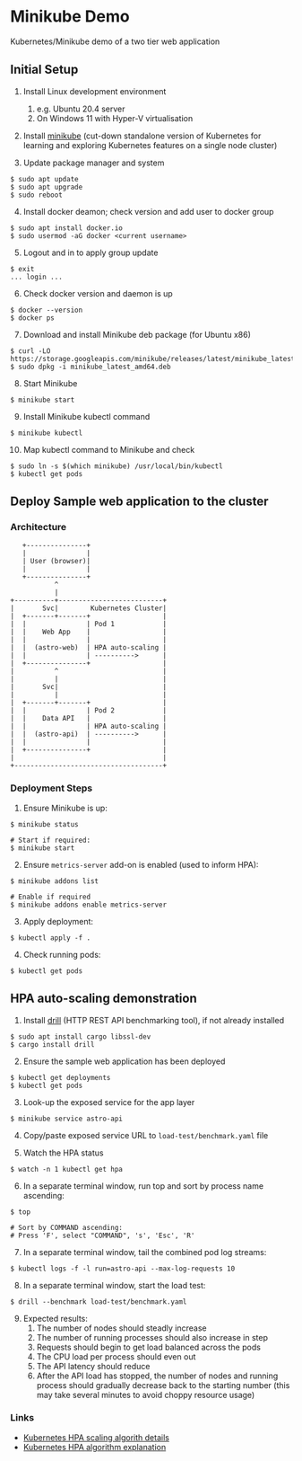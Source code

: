 # Minikube Demo
Kubernetes/Minikube demo of a two tier web application

## Initial Setup

1. Install Linux development environment
    1. e.g. Ubuntu 20.4 server
    2. On Windows 11 with Hyper-V virtualisation
2. Install [minikube](https://minikube.sigs.k8s.io/docs/start/) (cut-down standalone version of Kubernetes for learning and exploring Kubernetes features on a single node cluster)

3. Update package manager and system
```
$ sudo apt update
$ sudo apt upgrade
$ sudo reboot
```

4. Install docker deamon; check version and add user to docker group
```
$ sudo apt install docker.io
$ sudo usermod -aG docker <current username>
```

5. Logout and in to apply group update
```
$ exit
... login ...
```

6. Check docker version and daemon is up
```
$ docker --version
$ docker ps
```

7. Download and install Minikube deb package (for Ubuntu x86)
```
$ curl -LO https://storage.googleapis.com/minikube/releases/latest/minikube_latest_amd64.deb
$ sudo dpkg -i minikube_latest_amd64.deb
```

8. Start Minikube
```
$ minikube start
```

9. Install Minikube kubectl command
```
$ minikube kubectl
```

10. Map kubectl command to Minikube and check
```
$ sudo ln -s $(which minikube) /usr/local/bin/kubectl
$ kubectl get pods
```

## Deploy Sample web application to the cluster

### Architecture

```
   +---------------+
   |               |
   | User (browser)|
   |               |
   +---------------+
           ^
           |
+----------+--------------------------+
|       Svc|        Kubernetes Cluster|
|  +-------+-------+                  |
|  |               | Pod 1            |
|  |    Web App    |                  |
|  |               |                  |
|  |  (astro-web)  | HPA auto-scaling |
|  |               | ---------->      |
|  +---------------+                  |
|          ^                          |
|          |                          |
|       Svc|                          |
|          |                          |
|  +-------+-------+                  |
|  |               | Pod 2            |
|  |    Data API   |                  |
|  |               | HPA auto-scaling |
|  |  (astro-api)  | ---------->      |
|  |               |                  |
|  +---------------+                  |
|                                     |
+-------------------------------------+
```

### Deployment Steps

1. Ensure Minikube is up: 
```
$ minikube status

# Start if required:
$ minikube start
```

2. Ensure `metrics-server` add-on is enabled (used to inform HPA):
```
$ minikube addons list

# Enable if required
$ minikube addons enable metrics-server
``` 

3. Apply deployment:
```
$ kubectl apply -f .
```

4. Check running pods:
```
$ kubectl get pods
```

## HPA auto-scaling demonstration

1. Install [drill](https://github.com/fcsonline/drill) (HTTP REST API benchmarking tool), if not already installed
```
$ sudo apt install cargo libssl-dev
$ cargo install drill
```

2. Ensure the sample web application has been deployed
```
$ kubectl get deployments
$ kubectl get pods
```

3. Look-up the exposed service for the app layer
```
$ minikube service astro-api
```

4. Copy/paste exposed service URL to `load-test/benchmark.yaml` file

5. Watch the HPA status
```
$ watch -n 1 kubectl get hpa
```

6. In a separate terminal window, run top and sort by process name ascending:
```
$ top

# Sort by COMMAND ascending:
# Press 'F', select "COMMAND", 's', 'Esc', 'R'
```

7. In a separate terminal window, tail the combined pod log streams:
```
$ kubectl logs -f -l run=astro-api --max-log-requests 10
```

8. In a separate terminal window, start the load test:
```
$ drill --benchmark load-test/benchmark.yaml
```

9. Expected results:
    1. The number of nodes should steadly increase
    2. The number of running processes should also increase in step 
    3. Requests should begin to get load balanced across the pods
    4. The CPU load per process should even out
    5. The API latency should reduce
    6. After the API load has stopped, the number of nodes and running process should gradually decrease back to the starting number (this may take several minutes to avoid choppy resource usage)

### Links

* [Kubernetes HPA scaling algorith details](https://kubernetes.io/docs/tasks/run-application/horizontal-pod-autoscale/)
* [Kubernetes HPA algorithm explanation](https://medium.com/expedia-group-tech/autoscaling-in-kubernetes-why-doesnt-the-horizontal-pod-autoscaler-work-for-me-5f0094694054)
